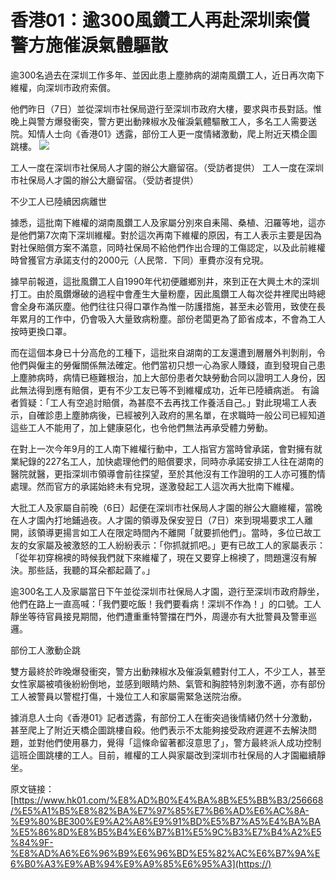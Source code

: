 # 香港01：逾300風鑽工人再赴深圳索償　警方施催淚氣體驅散

逾300名過去在深圳工作多年、並因此患上塵肺病的湖南風鑽工人，近日再次南下維權，向深圳市政府索償。

他們昨日（7日）並從深圳市社保局遊行至深圳市政府大樓，要求與市長對話。惟晚上與警方爆發衝突，警方更出動辣椒水及催淚氣體驅散工人，多名工人需要送院。知情人士向《香港01》透露，部份工人更一度情緒激動，爬上附近天橋企圖跳樓。
![](https://g0vhackmd.blob.core.windows.net/g0v-hackmd-images/upload_aca7f5235b1cbd00f7cc3f2449e5e4af)


工人一度在深圳市社保局人才園的辦公大廳留宿。（受訪者提供）
工人一度在深圳市社保局人才園的辦公大廳留宿。（受訪者提供）

不少工人已陸續因病離世

據悉，這批南下維權的湖南風鑽工人及家屬分別來自耒陽、桑植、汨羅等地，這亦是他們第7次南下深圳維權。對於這次再南下維權的原因，有工人表示主要是因為對社保賠償方案不滿意，同時社保局不給他們作出合理的工傷認定，以及此前維權時曾獲官方承諾支付的2000元（人民幣．下同）車費亦沒有兌現。

據早前報道，這批風鑽工人自1990年代初便離鄉別井，來到正在大興土木的深圳打工。由於風鑽爆破的過程中會產生大量粉塵，因此風鑽工人每次從井裡爬出時總會全身布滿灰塵。他們往往只得口罩作為惟一防護措施，甚至未必管用，致使在長年累月的工作中，仍會吸入大量致病粉塵。部份老闆更為了節省成本，不會為工人按時更換口罩。

而在這個本身已十分高危的工種下，這批來自湖南的工友還遭到層層外判剝削，令他們與僱主的勞僱關係無法確定。他們當初只想一心為家人賺錢，直到發現自己患上塵肺病時，病情已極難根治，加上大部份患者欠缺勞動合同以證明工人身份，因此無法得到應有賠償，更有不少工友已等不到維權成功，近年已陸續病逝。
有論者質疑：「工人有空追討賠償，為甚麼不去再找工作養活自己。」對此現場工人表示，自確診患上塵肺病後，已經被列入政府的黑名單，在求職時一般公司已經知道這些工人不能用了，加上健康惡化，也令他們無法再承受體力勞動。

在對上一次今年9月的工人南下維權行動中，工人指官方當時曾承諾，會對擁有就業紀錄的227名工人，加快處理他們的賠償要求，同時亦承諾安排工人往在湖南的醫院就醫，更指深圳市領導會前往探望，至於其他沒有工作證明的工人亦可獲酌情處理。然而官方的承諾始終未有兌現，遂激發起工人這次再大批南下維權。


大批工人及家屬自前晚（6日）起便在深圳市社保局人才園的辦公大廳維權，當晚在人才園內打地鋪過夜。人才園的領導及保安翌日（7日）來到現場要求工人離開，該領導更揚言如工人在限定時間內不離開「就要抓他們」。當時，多位已故工友的女家屬及被激怒的工人紛紛表示：「你抓就抓吧。」更有已故工人的家屬表示：「從年初穿棉襖的時候我們就下來維權了，現在又要穿上棉襖了，問題還沒有解決。那些話，我聽的耳朵都起繭了。」

逾300名工人及家屬當日下午並從深圳市社保局人才園，遊行至深圳市政府靜坐，他們在路上一直高喊：「我們要吃飯！我們要看病！深圳不作為！」的口號。工人靜坐等待官員接見期間，他們遭重重特警擋在門外，周邊亦有大批警員及警車巡邏。


部份工人激動企跳

雙方最終於昨晚爆發衝突，警方出動辣椒水及催淚氣體對付工人，不少工人，甚至女性家屬被噴後紛紛倒地，並感到眼睛灼熱、氣管和胸腔特別刺激不適，亦有部份工人被警員以警棍打傷，十幾位工人和家屬需緊急送院治療。

據消息人士向《香港01》記者透露，有部份工人在衝突過後情緒仍然十分激動，甚至爬上了附近天橋企圖跳樓自殺。他們表示不太能夠接受政府遲遲不去解決問題，並對他們使用暴力，覺得「這條命留著都沒意思了」，警方最終派人成功控制這班企圖跳樓的工人。目前，維權的工人與家屬改到深圳市社保局的人才園繼續靜坐。

原文链接：[https://www.hk01.com/%E8%AD%B0%E4%BA%8B%E5%BB%B3/256668/%E5%A1%B5%E8%82%BA%E7%97%85%E7%B6%AD%E6%AC%8A-%E9%80%BE300%E9%A2%A8%E9%91%BD%E5%B7%A5%E4%BA%BA%E5%86%8D%E8%B5%B4%E6%B7%B1%E5%9C%B3%E7%B4%A2%E5%84%9F-%E8%AD%A6%E6%96%B9%E6%96%BD%E5%82%AC%E6%B7%9A%E6%B0%A3%E9%AB%94%E9%A9%85%E6%95%A3](https://)